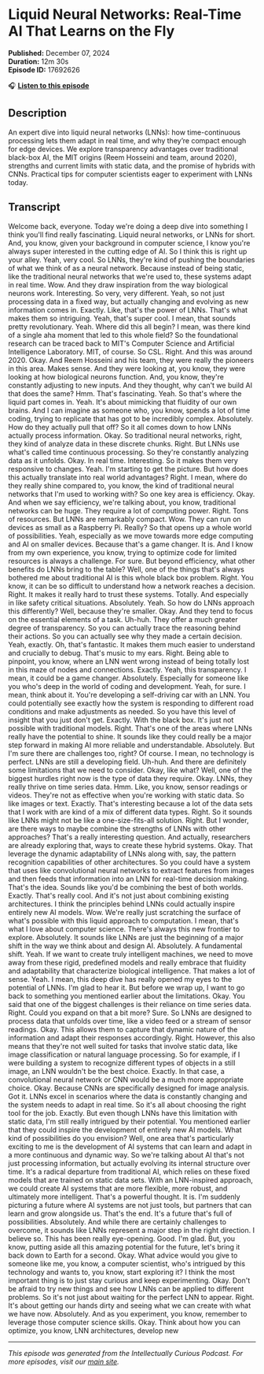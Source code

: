 # Liquid Neural Networks: Real-Time AI That Learns on the Fly

**Published:** December 07, 2024  
**Duration:** 12m 30s  
**Episode ID:** 17692626

🎧 **[Listen to this episode](https://intellectuallycurious.buzzsprout.com/2529712/episodes/17692626-liquid-neural-networks-real-time-ai-that-learns-on-the-fly)**

## Description

An expert dive into liquid neural networks (LNNs): how time-continuous processing lets them adapt in real time, and why they’re compact enough for edge devices. We explore transparency advantages over traditional black-box AI, the MIT origins (Reem Hosseini and team, around 2020), strengths and current limits with static data, and the promise of hybrids with CNNs. Practical tips for computer scientists eager to experiment with LNNs today.

## Transcript

Welcome back, everyone. Today we're doing a deep dive into something I think you'll find really fascinating. Liquid neural networks, or LNNs for short. And, you know, given your background in computer science, I know you're always super interested in the cutting edge of AI. So I think this is right up your alley. Yeah, very cool. So LNNs, they're kind of pushing the boundaries of what we think of as a neural network. Because instead of being static, like the traditional neural networks that we're used to, these systems adapt in real time. Wow. And they draw inspiration from the way biological neurons work. Interesting. So very, very different. Yeah, so not just processing data in a fixed way, but actually changing and evolving as new information comes in. Exactly. Like, that's the power of LNNs. That's what makes them so intriguing. Yeah, that's super cool. I mean, that sounds pretty revolutionary. Yeah. Where did this all begin? I mean, was there kind of a single aha moment that led to this whole field? So the foundational research can be traced back to MIT's Computer Science and Artificial Intelligence Laboratory. MIT, of course. So CSL. Right. And this was around 2020. Okay. And Reem Hosseini and his team, they were really the pioneers in this area. Makes sense. And they were looking at, you know, they were looking at how biological neurons function. And, you know, they're constantly adjusting to new inputs. And they thought, why can't we build AI that does the same? Hmm. That's fascinating. Yeah. So that's where the liquid part comes in. Yeah. It's about mimicking that fluidity of our own brains. And I can imagine as someone who, you know, spends a lot of time coding, trying to replicate that has got to be incredibly complex. Absolutely. How do they actually pull that off? So it all comes down to how LNNs actually process information. Okay. So traditional neural networks, right, they kind of analyze data in these discrete chunks. Right. But LNNs use what's called time continuous processing. So they're constantly analyzing data as it unfolds. Okay. In real time. Interesting. So it makes them very responsive to changes. Yeah. I'm starting to get the picture. But how does this actually translate into real world advantages? Right. I mean, where do they really shine compared to, you know, the kind of traditional neural networks that I'm used to working with? So one key area is efficiency. Okay. And when we say efficiency, we're talking about, you know, traditional networks can be huge. They require a lot of computing power. Right. Tons of resources. But LNNs are remarkably compact. Wow. They can run on devices as small as a Raspberry Pi. Really? So that opens up a whole world of possibilities. Yeah, especially as we move towards more edge computing and AI on smaller devices. Because that's a game changer. It is. And I know from my own experience, you know, trying to optimize code for limited resources is always a challenge. For sure. But beyond efficiency, what other benefits do LNNs bring to the table? Well, one of the things that's always bothered me about traditional AI is this whole black box problem. Right. You know, it can be so difficult to understand how a network reaches a decision. Right. It makes it really hard to trust these systems. Totally. And especially in like safety critical situations. Absolutely. Yeah. So how do LNNs approach this differently? Well, because they're smaller. Okay. And they tend to focus on the essential elements of a task. Uh-huh. They offer a much greater degree of transparency. So you can actually trace the reasoning behind their actions. So you can actually see why they made a certain decision. Yeah, exactly. Oh, that's fantastic. It makes them much easier to understand and crucially to debug. That's music to my ears. Right. Being able to pinpoint, you know, where an LNN went wrong instead of being totally lost in this maze of nodes and connections. Exactly. Yeah, this transparency. I mean, it could be a game changer. Absolutely. Especially for someone like you who's deep in the world of coding and development. Yeah, for sure. I mean, think about it. You're developing a self-driving car with an LNN. You could potentially see exactly how the system is responding to different road conditions and make adjustments as needed. So you have this level of insight that you just don't get. Exactly. With the black box. It's just not possible with traditional models. Right. That's one of the areas where LNNs really have the potential to shine. It sounds like they could really be a major step forward in making AI more reliable and understandable. Absolutely. But I'm sure there are challenges too, right? Of course. I mean, no technology is perfect. LNNs are still a developing field. Uh-huh. And there are definitely some limitations that we need to consider. Okay, like what? Well, one of the biggest hurdles right now is the type of data they require. Okay. LNNs, they really thrive on time series data. Hmm. Like, you know, sensor readings or videos. They're not as effective when you're working with static data. So like images or text. Exactly. That's interesting because a lot of the data sets that I work with are kind of a mix of different data types. Right. So it sounds like LNNs might not be like a one-size-fits-all solution. Right. But I wonder, are there ways to maybe combine the strengths of LNNs with other approaches? That's a really interesting question. And actually, researchers are already exploring that, ways to create these hybrid systems. Okay. That leverage the dynamic adaptability of LNNs along with, say, the pattern recognition capabilities of other architectures. So you could have a system that uses like convolutional neural networks to extract features from images and then feeds that information into an LNN for real-time decision making. That's the idea. Sounds like you'd be combining the best of both worlds. Exactly. That's really cool. And it's not just about combining existing architectures. I think the principles behind LNNs could actually inspire entirely new AI models. Wow. We're really just scratching the surface of what's possible with this liquid approach to computation. I mean, that's what I love about computer science. There's always this new frontier to explore. Absolutely. It sounds like LNNs are just the beginning of a major shift in the way we think about and design AI. Absolutely. A fundamental shift. Yeah. If we want to create truly intelligent machines, we need to move away from these rigid, predefined models and really embrace that fluidity and adaptability that characterize biological intelligence. That makes a lot of sense. Yeah. I mean, this deep dive has really opened my eyes to the potential of LNNs. I'm glad to hear it. But before we wrap up, I want to go back to something you mentioned earlier about the limitations. Okay. You said that one of the biggest challenges is their reliance on time series data. Right. Could you expand on that a bit more? Sure. So LNNs are designed to process data that unfolds over time, like a video feed or a stream of sensor readings. Okay. This allows them to capture that dynamic nature of the information and adapt their responses accordingly. Right. However, this also means that they're not well suited for tasks that involve static data, like image classification or natural language processing. So for example, if I were building a system to recognize different types of objects in a still image, an LNN wouldn't be the best choice. Exactly. In that case, a convolutional neural network or CNN would be a much more appropriate choice. Okay. Because CNNs are specifically designed for image analysis. Got it. LNNs excel in scenarios where the data is constantly changing and the system needs to adapt in real time. So it's all about choosing the right tool for the job. Exactly. But even though LNNs have this limitation with static data, I'm still really intrigued by their potential. You mentioned earlier that they could inspire the development of entirely new AI models. What kind of possibilities do you envision? Well, one area that's particularly exciting to me is the development of AI systems that can learn and adapt in a more continuous and dynamic way. So we're talking about AI that's not just processing information, but actually evolving its internal structure over time. It's a radical departure from traditional AI, which relies on these fixed models that are trained on static data sets. With an LNN-inspired approach, we could create AI systems that are more flexible, more robust, and ultimately more intelligent. That's a powerful thought. It is. I'm suddenly picturing a future where AI systems are not just tools, but partners that can learn and grow alongside us. That's the end. It's a future that's full of possibilities. Absolutely. And while there are certainly challenges to overcome, it sounds like LNNs represent a major step in the right direction. I believe so. This has been really eye-opening. Good. I'm glad. But, you know, putting aside all this amazing potential for the future, let's bring it back down to Earth for a second. Okay. What advice would you give to someone like me, you know, a computer scientist, who's intrigued by this technology and wants to, you know, start exploring it? I think the most important thing is to just stay curious and keep experimenting. Okay. Don't be afraid to try new things and see how LNNs can be applied to different problems. So it's not just about waiting for the perfect LNN to appear. Right. It's about getting our hands dirty and seeing what we can create with what we have now. Absolutely. And as you experiment, you know, remember to leverage those computer science skills. Okay. Think about how you can optimize, you know, LNN architectures, develop new

---
*This episode was generated from the Intellectually Curious Podcast. For more episodes, visit our [main site](https://intellectuallycurious.buzzsprout.com).*

